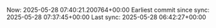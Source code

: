 Now: 2025-05-28 07:40:21.200764+00:00 Earliest commit since sync: 2025-05-28 07:37:45+00:00 Last sync: 2025-05-28 06:42:27+00:00
